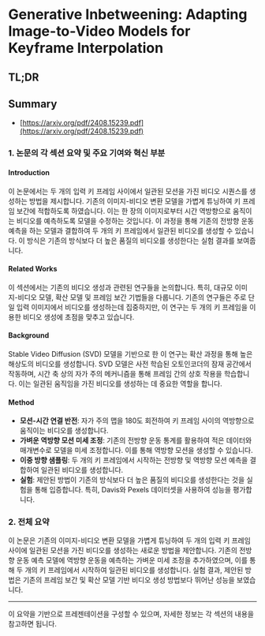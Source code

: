 # Generative Inbetweening: Adapting Image-to-Video Models for Keyframe Interpolation
## TL;DR
## Summary
- [https://arxiv.org/pdf/2408.15239.pdf](https://arxiv.org/pdf/2408.15239.pdf)

### 1. 논문의 각 섹션 요약 및 주요 기여와 혁신 부분

#### Introduction
이 논문에서는 두 개의 입력 키 프레임 사이에서 일관된 모션을 가진 비디오 시퀀스를 생성하는 방법을 제시합니다. 기존의 이미지-비디오 변환 모델을 가볍게 튜닝하여 키 프레임 보간에 적합하도록 하였습니다. 이는 한 장의 이미지로부터 시간 역방향으로 움직이는 비디오를 예측하도록 모델을 수정하는 것입니다. 이 과정을 통해 기존의 전방향 운동 예측을 하는 모델과 결합하여 두 개의 키 프레임에서 일관된 비디오를 생성할 수 있습니다. 이 방식은 기존의 방식보다 더 높은 품질의 비디오를 생성한다는 실험 결과를 보여줍니다.

#### Related Works
이 섹션에서는 기존의 비디오 생성과 관련된 연구들을 논의합니다. 특히, 대규모 이미지-비디오 모델, 확산 모델 및 프레임 보간 기법들을 다룹니다. 기존의 연구들은 주로 단일 입력 이미지에서 비디오를 생성하는데 집중하지만, 이 연구는 두 개의 키 프레임을 이용한 비디오 생성에 초점을 맞추고 있습니다.

#### Background
Stable Video Diffusion (SVD) 모델을 기반으로 한 이 연구는 확산 과정을 통해 높은 해상도의 비디오를 생성합니다. SVD 모델은 사전 학습된 오토인코더의 잠재 공간에서 작동하며, 시간 축 상의 자가 주의 메커니즘을 통해 프레임 간의 상호 작용을 학습합니다. 이는 일관된 움직임을 가진 비디오를 생성하는 데 중요한 역할을 합니다.

#### Method
- **모션-시간 연결 반전**: 자가 주의 맵을 180도 회전하여 키 프레임 사이의 역방향으로 움직이는 비디오를 생성합니다.
- **가벼운 역방향 모션 미세 조정**: 기존의 전방향 운동 통계를 활용하여 적은 데이터와 매개변수로 모델을 미세 조정합니다. 이를 통해 역방향 모션을 생성할 수 있습니다.
- **이중 방향 샘플링**: 두 개의 키 프레임에서 시작하는 전방향 및 역방향 모션 예측을 결합하여 일관된 비디오를 생성합니다.
- **실험**: 제안된 방법이 기존의 방식보다 더 높은 품질의 비디오를 생성한다는 것을 실험을 통해 입증합니다. 특히, Davis와 Pexels 데이터셋을 사용하여 성능을 평가합니다.

### 2. 전체 요약
이 논문은 기존의 이미지-비디오 변환 모델을 가볍게 튜닝하여 두 개의 입력 키 프레임 사이에 일관된 모션을 가진 비디오를 생성하는 새로운 방법을 제안합니다. 기존의 전방향 운동 예측 모델에 역방향 운동을 예측하는 가벼운 미세 조정을 추가하였으며, 이를 통해 두 개의 키 프레임에서 시작하여 일관된 비디오를 생성합니다. 실험 결과, 제안된 방법은 기존의 프레임 보간 및 확산 모델 기반 비디오 생성 방법보다 뛰어난 성능을 보였습니다.

-----

이 요약을 기반으로 프레젠테이션을 구성할 수 있으며, 자세한 정보는 각 섹션의 내용을 참고하면 됩니다.